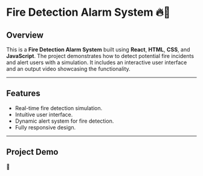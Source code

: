 
# Fire Detection Alarm System 🔥🚨

## Overview
This is a **Fire Detection Alarm System** built using **React**, **HTML**, **CSS**, and **JavaScript**. The project demonstrates how to detect potential fire incidents and alert users with a simulation. It includes an interactive user interface and an output video showcasing the functionality.

---

## Features
- Real-time fire detection simulation.
- Intuitive user interface.
- Dynamic alert system for fire detection.
- Fully responsive design.

---

## Project Demo
🎥

